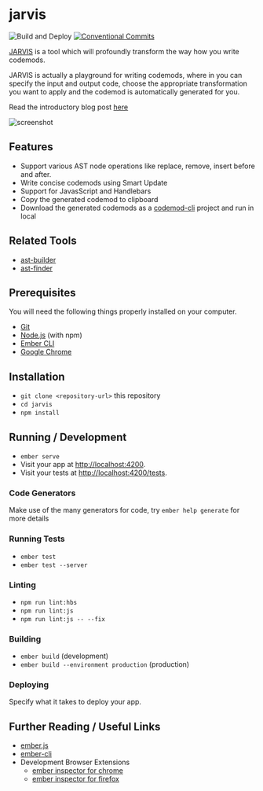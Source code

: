 # jarvis

![Build and Deploy](https://github.com/rajasegar/jarvis/workflows/Build%20and%20Deploy/badge.svg)
[![Conventional Commits](https://img.shields.io/badge/Conventional%20Commits-1.0.0-yellow.svg)](https://conventionalcommits.org)

[JARVIS](https://rajasegar.github.io/jarvis) is a tool which will profoundly transform the way how you write codemods.

JARVIS is actually a playground for writing codemods, where in you can specify the input and output code, choose the appropriate transformation you want to apply and the codemod is automatically generated for you.

Read the introductory blog post [here](http://hangaroundtheweb.com/posts/jarvis-write-me-a-codemod/)

![screenshot](https://github.com/rajasegar/jarvis/blob/master/public/jarvis-annotated.jpg)

## Features
- Support various AST node operations like replace, remove, insert before and after.
- Write concise codemods using Smart Update
- Support for JavasScript and Handlebars
- Copy the generated codemod to clipboard
- Download the generated codemods as a [codemod-cli]() project and run in local


## Related Tools
- [ast-builder](https://rajasegar.github.io/ast-builder/)
- [ast-finder](https://rajasegar.github.io/ast-finder/)

## Prerequisites

You will need the following things properly installed on your computer.

* [Git](https://git-scm.com/)
* [Node.js](https://nodejs.org/) (with npm)
* [Ember CLI](https://cli.emberjs.com/release/)
* [Google Chrome](https://google.com/chrome/)

## Installation

* `git clone <repository-url>` this repository
* `cd jarvis`
* `npm install`

## Running / Development

* `ember serve`
* Visit your app at [http://localhost:4200](http://localhost:4200).
* Visit your tests at [http://localhost:4200/tests](http://localhost:4200/tests).

### Code Generators

Make use of the many generators for code, try `ember help generate` for more details

### Running Tests

* `ember test`
* `ember test --server`

### Linting

* `npm run lint:hbs`
* `npm run lint:js`
* `npm run lint:js -- --fix`

### Building

* `ember build` (development)
* `ember build --environment production` (production)

### Deploying

Specify what it takes to deploy your app.

## Further Reading / Useful Links

* [ember.js](https://emberjs.com/)
* [ember-cli](https://cli.emberjs.com/release/)
* Development Browser Extensions
  * [ember inspector for chrome](https://chrome.google.com/webstore/detail/ember-inspector/bmdblncegkenkacieihfhpjfppoconhi)
  * [ember inspector for firefox](https://addons.mozilla.org/en-US/firefox/addon/ember-inspector/)

